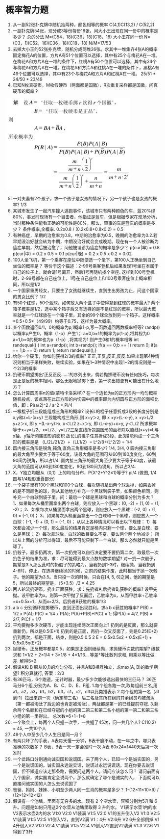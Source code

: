 # 概率智力题

1. 从一副52张扑克牌中随机抽两种，颜色相等的概率
C(4,1)C(13,2) / C(52,2)
2. 一副扑克牌54张，现分成3等份每份18张，问大小王出现在同一份中的概率是多少？
总的分法 M=(C54，18)(C36，18)(C18，18)
大小王在同一份 N=(C3，1)(C52，16)(C36，18)(C18，18)
N/M=17/53
3. 去掉大小王的52张扑克牌，随机分成两堆26张。求其中一堆集齐4张A的概率
固定梅花A的位置，方片A有51个位置可以选择，其中有25个与梅花A在一堆。在梅花A和方片A在一堆的条件下，红桃A有50个位置可以选择，其中有24个与梅花A和方片A在一堆。在梅花A和方片A和红桃A在一堆的条件下，黑桃A有49个位置可以选择，其中有23个与梅花A和方片A和红桃A在一堆。
25/51 * 24/50 * 23/49
4. 已知N枚真硬币，M枚假硬币（两面都是国徽），R次重复采样都是国徽，问真硬币的概率？

![20200529_233312_90](assets/20200529_233312_90.png)

5. 一对夫妻有2个孩子，求一个孩子是女孩的情况下，另一个孩子也是女孩的概率?
1/3
6. 某城市发生了一起汽车撞人逃跑事件，该城市只有两种颜色的车，蓝20%绿80%，事发时现场有一个目击者，他指证是蓝车，但是根据专家在现场分析，当时那种条件能看正确的可能性是80%，那么，肇事的车是蓝车的概率是多少？
条件概率,全概率. 0.2x0.8 / (0.2x0.8+0.8x0.2) = 0.5
7. 有种癌症，早期的治愈率为0.8，中期的治愈率为0.5，晚期的治愈率为0.2.若早期没治好就会转为中期，中期没治好就会变成晚期。现在有一个人被诊断为癌症早期，然后被治愈了，问他被误诊为癌症的概率是多少？
p(cur|早) = 0.8
p(cur|中) = 0.2 x 0.5 = 0.1
p(cur|晚) = 0.2 x 0.5 x 0.2 = 0.02
8. 100人坐飞机，第一个乘客在座位中随便选一个坐下，第100人正确坐到自己坐位的概率是？
等价于这个描述：2-99号乘客登机后如果发现1号坐在本属于自己的位子上，就会请1号离开，然后1号再随机找个空座. 这样到100号登机时，2-99号都在自己座位上，1号在自己座位上和100号乘客座位上概率相同，所以是1/2
9. 一个国家重男轻女，只要生了女孩就继续生，直到生出男孩为止，问这个国家的男女比例？
1/2
10. 有50个红球，50个蓝球，如何放入两个盒子中使得拿到红球的概率最大?
两个箱子概率是1/2，选中某个箱子后又有选择的是不是红球的概率，所以最大概率就是一个红球放在一个箱子里，其余的99个球全放到另一个箱子。这样概率=0.5+0.5*（49/99）约等于0.75，这样为最大概率。
11. 某个函数返回0/1，0的概率为p,1概率1-p,写一函数返回两数概率相等?
randp()以概率p产生0，概率（1-p）产生1；
 a=0,b=1的概率为p(1-p),将其视为0
a=1,b=0的概率也为p（1-p）,将其视为1
则产生0和1的概率相等
int randequal()  { int a=randp(); int b=randp();
if(a == 0;b == 1) return 0;
if(a == 1;b == 0) return 1;
return randequal();}
12. 给你一个硬币，你如何获得2/3的概率?
正正,正反,反正,反反.如果出现第4种情况则相当于采样失败，继续实验，如果在1~3种情况中出现1~2的情况则是一个2/3的概率
13. 扔硬币期望掷出‘正反正反……’的序列出来，倘若抛掷硬币没有任何技巧，每次是正是反的概率相同，那么无限地抛掷下去，第一次出错更有可能出在什么地方？
14. 怎么计算圆周率π的值(蒙特卡洛采样)?
在一个边长为a的正方形内一均匀概率随机投点，该点落在此正方形的内切圆中的概率即为内切圆与正方形的面积比值，即：Pi(a/2)^2 / a^2 = Pi/4
15. 一根棍子折三段能组成三角形的概率?
设长L的棍子任意折成3段的长度分别是x,y和z=L-(x+y)
三段能构成三角形,则
x+y＞z, 即 x +y>(L-x-y), x +y>L/2
y+z＞x, 即 y +(L-x-y)>x, x＜L/2
z+x＞y, 即 (L-x-y)+x>y, y＜L/2
所求概率等于x+y=L/2、x=L/2、y=L/2三条直线所包围图形的面积除以直线(x+y)=L与x轴、y轴所包围图形的面积
故长L的棍子任意折成3段，此3段能构成一个三角形的概率是是 （L/2L/21/2）÷（LL1/2）= L^2/8÷(L^2/2) = 1/4
16. 圆内接三角形是锐角,钝角,直角三角形概率是多少?
1/4, 3/4, 0
圆内接三角形的最大角至少要大于等于60度，该最大角的范围可从60到180度变化，60到90间为锐角，所以占1/4.
圆内接三角形的最大角至少要大于等于60度，该最大角的范围可从60到180度变化，90到180间为锐角，所以占3/4.
17. X，Y独立均服从（0,1）上的均匀分布，P{X^2+Y^2≤1}等于?
pi/4 (做图, 1/4圆与1/4矩形重叠部分)
18. 一个袋子里有100个黑球和100个白球，每次随机拿出两个球丢掉，如果丢掉的是不同颜色的球，则从其他地方补充一个黑球到袋子里，如果颜色相同，则补充一个白球到袋子里。问：最后一个球是黑球和白球的概率分别为多大？
1、如果每次从桶里面拿出两个白球，则应放入一个黑球：(0, -2) + (1, 0) = (1, -2)；
2、如果每次从桶里面拿出两个黑球，则应放入一个黑球：(-2, 0) + (1, 0) = (-1, 0)；
3、如果每次从桶里面拿出一个白球和一个黑球，则应放入一个白球：(-1, -1) + (0, 1) = (-1, 0)；
从以上各种情况可以看出以下规律：
1）每次都会减少一个球，那么最后的结果肯定是桶内只剩一个球，要么是白球，要么是黑球；
2）每次拿球后，白球的数目要么不变，要么两个两个地减少；
所以从上面的分析可以得知，最后不可能只剩下一个白球，那么必然就只能是黑球了。
19. 扔骰子，最多扔两次，第一次扔完可以自行决定要不要扔第二次，取最后一次扔色子的结果为准，求：尽可能得到最大点数的数学期望?
对一扔一次骰子，期望是3.5,那么此时的扔骰子的策略为，当我扔到1-3时，继续抛，当我扔到4-6时，停止。在选择继续抛的时候，之前的结果作废，此时相当于抛一次骰子。他的期望为3.5。当只投一次的时候，只会在[4, 5, 6]之间，他的期望是5，所以最终的期望是，（5+3.5）/2 = 4.25
20. 两人轮流扔硬币，扔出正面获胜，求：先扔者A,后扔者B,获胜的概率?
设甲先抛。设甲胜率为x。则第一次甲抛了反面后，乙胜率为x，从而甲胜率+乙胜率=x+0.5x=1，从而x=2/3。后扔者B获胜的概率1/3
21. a b c 分别循环投掷硬币，直到正面出现胜利，求a b c获胜的概率?
P(B) = 1/2 x P(A); P(C) = 1/4 x P(A); P(A)+P(B)+P(C) = 1;
得P(A) = 4/7, P(B) = 2/7, P(C) = 1/7
22. 平均要抛多少次硬币，才能出现连续两次正面向上?
扔到的是反面，那么就要重新仍，所以是0.5(E+1)
扔到的是正面，再扔一次又反面了，则是0.25(E+2)
扔到两次，都是正面，结束，则是0.5 0.5 2
E = 0.5x0.5x2 + 0.5x(E+1) + 0.5x0.5x(E+2)
23. 抛硬币，正反概率都是0.5，如果是正面则继续抛，求抛硬币次数的期望?
级数求和 1×1/2 + 2×1/4 + 3×1/8 + 4×1/16…
等差*等比数列求和, 用乘以等比做差.
解得S=2
24. 假设A和 B 服从(0,1)的均匀分布，并且A和B相互独立，求max(A, B)的数学期望?
积分算就行, 答案：2/3
25. 有36匹马，6个跑道，无计时器，最少多少次能够选出最快的三匹马？
36匹马分6个组,分别为A、B、C、D、E、F组.
1.每个组各跑一次,取每组前三名,用a1，a2，a3，b1，b2，b3，c1，c2，c3以此类推表示
2.每个组的第一名（a1到f1）拉出来跑一次（确定前三名）
后三名及其所在组的其余组员均被淘汰（第一都被淘汰了后边的也肯定被淘汰），两战都是第一的已经提前夺冠.
3.剩余两个名额和在已经夺冠的小组的第二第三和第二名小组的第一第二和第三名小组的第一里得出。
总次数=6+1+1=8
26. 一个聚会上，每两个人只握一次手，一共握了45次，问一共几个人?
C(10,2) = 45, 一共10个人
27. 49个人中至少几个人生日是同一月？
28. 有两只坏了的手表，A表每天慢一分钟，B表干脆不动，在一年之中，哪只表准确的次数多？
B表，B表一天一定会准时一次
A表 60x24=1440天后第一次准时
29. 一个岔路口分别通向诚实国和说谎国。来了两个人，已知一个是诚实国的，另一个是说谎国的。诚实国永远说实话，说谎过永远说谎话。现在你要去说谎国，但不知道应该走那条路，需要问这两个人。请问应该怎么问？
请问前面有几个国家，诚实国肯定会说两个，那么就确定了哪个是诚实的人，
下面就可以直接问诚实国的人怎么去说谎国了
30. 爸爸、妈妈、妹妹、小明至少两人同一生肖的概率是多少？
1-(12×11×10×9) / (12×12×12×12)
31. 假设有一个池塘，里面有无穷多的水。现有 2 个空水壶，容积分别为5升和 6 升。问题是如何只用这2个水壶从池塘里取得 3 升的水。
V1表示水壶1内的水
V2表示水壶2内的水
V1:0 V2:0
V1装满 V1:5 V2:0
V1的五升倒入V2
V1:0 V2:5
V1装满 V1:5 V2:5
V1倒入V2，直到V2满
V1：4升 V2:6升
V2 6升全部倒掉
V1 4升倒入V2
V1:0 V2:4
V1装满 V1:5 V2:4
V1倒入V2直到V2装满
V1:3 V2:6
V1得到了3升

